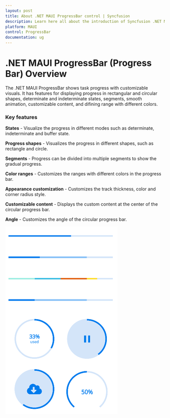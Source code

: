 ```yaml
---
layout: post
title: About .NET MAUI ProgressBar control | Syncfusion 
description: Learn here all about the introduction of Syncfusion .NET MAUI ProgressBar (Progress Bar) control, its elements and more.
platform: MAUI
control: ProgressBar
documentation: ug
---
```


# .NET MAUI ProgressBar (Progress Bar) Overview

The .NET MAUI ProgressBar shows task progress with customizable visuals. It has features for displaying progress in rectangular and circular shapes, determinate and indeterminate states, segments, smooth animation, customizable content, and difining range with different colors.

### Key features

**States** - Visualize the progress in different modes such as determinate, indeterminate and buffer state. 

**Progress shapes** - Visualizes the progress in different shapes, such as rectangle and circle.

**Segments** - Progress can be divided into multiple segments to show the gradual progress.

**Color ranges** - Customizes the ranges with different colors in the progress bar.

**Appearance customization** - Customizes the track thickness, color and corner radius style. 

**Customizable content** - Displays the custom content at the center of the circular progress bar.

**Angle** - Customizes the angle of the circular progress bar.

![ProgresBar control for .NET MAUI.](images/overview/.net_maui_progressbar.PNG)